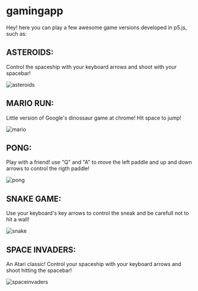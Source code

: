 # gamingapp
Hey! here you can play a few awesome game versions developed in p5.js, such as:

## ASTEROIDS:

Control the spaceship with your keyboard arrows and shoot with your spacebar! 

![asteroids](../master/images/asteroids.PNG)

## MARIO RUN:

Little version of Google's dinossaur game at chrome! Hit space to jump!

![mario](../master/images/mario.PNG)

## PONG:

Play with a friend! use "Q" and "A" to move the left paddle and up and down arrows to control the rigth paddle! 

![pong](../master/images/pong.PNG)

## SNAKE GAME:

Use your keyboard's key arrows to control the sneak and be carefull not to hit a wall!

![snake](../master/images/snake.PNG)

## SPACE INVADERS:

An Atari classic! Control your spaceship with your keyboard arrows and shoot hitting the spacebar! 

![spaceinvaders](../master/images/spaceinvaders.PNG)
